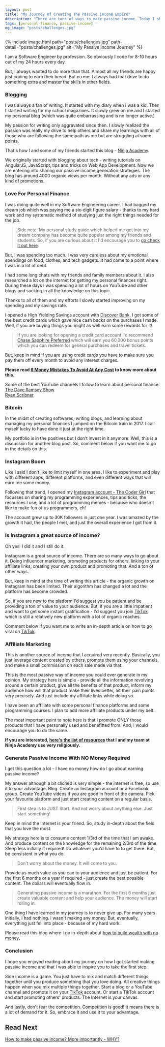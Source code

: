 ```yaml
---
layout: post
title: "My Journey Of Creating The Passive Income Empire"
description: "There are tons of ways to make passive income. Today I share my journey on how I started generating passive income."
tags: [personal-finance, passive-income]
og_image: "posts/challenges.jpg"
---
```


{% include image.html path="posts/challenges.jpg" path-detail="posts/challenges.jpg" alt="My Passive Income Journey" %}

I am a Software Engineer by profession. So obviously I code for 8-10 hours out of my 24 hours every day.

But, I always wanted to do more than that. Almost all my friends are happy just coding to earn their bread. But no me. I always had that drive to do something extra and master the skills in other fields.

### Blogging

I was always a fan of writing. It started with my diary when I was a kid. Then I started writing for my school magazines. It slowly grew on me and I started my personal blog (which was quite embarrassing and is no longer active.)

My passion for writing only aggravated since then. I slowly realized the passion was really my drive to help others and share my learnings with all of those who are following the same path as me but are struggling at some points.

That's how I and some of my friends started this blog - [Ninja Academy](www.ngninja.com).

We originally started with blogging about tech - writing tutorials on AngularJS, JavaScript, tips and tricks on Web App Development. Now we are entering into sharing our passive income generation strategies. The blog has around 4000 organic views per month. Without any ads or any kind of promotions.


### Love For Personal Finance

I was doing quite well in my Software Engineering career. I had bagged my dream job which was paying me a six-digit figure salary - thanks to my hard work and my systematic method of studying just the right things needed for the job.

> Side note: My personal study guide which helped me get into my dream company has become quite popular among my friends and students. So, if you are curious about it I'd encourage you to [go check it out here](https://cutt.ly/web-development-bootcamp).

But, I was spending too much. I was very careless about my emotional spendings on food, clothes, and tech gadgets. It had come to a point where I was in a lot of debt. 

I had some long chats with my friends and family members about it. I also researched a lot on the internet for getting my personal finances right. During these days I was spending a lot of hours on YouTube and other blogs and sucking in all the knowledge on this topic.

Thanks to all of them and my efforts I slowly started improving on my spending and my savings rate.

I opened a High Yielding Savings account with [Discover Bank](https://www.discover.com/online-banking/). I got some of the best credit cards which gave nice cash backs on the purchases I made. Well, if you are buying things you might as well earn some rewards for it!

> If you are looking for opening a credit card account I'd recommend [Chase Sapphire Preferred](https://www.referyourchasecard.com/6a/Y0U4LV90Y5) which will earn you 60,000 bonus points which you can redeem for general purchases and travel tickets.

But, keep in mind if you are using credit cards you have to make sure you pay them off every month to avoid any interest charges.

**Please read [6 Money Mistakes To Avoid At Any Cost](http://ngninja.com/posts/6-money-mistakes-to-avoid) to know more about this.**

Some of the best YouTube channels I follow to learn about personal finance: <br>
[The Dave Ramsey Show](https://www.youtube.com/user/DaveRamseyShow) <br>
[Ryan Scribner](https://www.youtube.com/channel/UC3mjMoJuFnjYRBLon_6njbQ)

### Bitcoin

In the midst of creating softwares, writing blogs, and learning about managing my personal finances I jumped on the Bitcoin train in 2017. I call myself lucky to have done it just at the right time.

My portfolio is in the positives but I don't invest in it anymore. Well, this is a discussion for another blog post. So, comment below if you want me to go in the details on this.

### Instagram Boom

Like I said I don't like to limit myself in one area. I like to experiment and play with different apps, different platforms, and even different ways that will earn me some money.

Following that trend, I opened my [Instagram account - The Coder Girl](https://www.instagram.com/ranjana.ban/) that focusses on sharing my programming experiences, tips and ticks, the resources I use, and a lot of programming memes - because who doesn't like to make fun of us programmers, eh!

The account grew up to 30K followers in just one year. I was amazed by the growth it had, the people I met, and just the overall experience I got from it.

### Is Instagram a great source of income?

Oh yes! I did it and I still do it.

Instagram is a great source of income. There are so many ways to go about it. Doing influencer marketing, promoting products for others, linking to your affiliate links, creating your own product and promoting that. And a ton of other ways.

But, keep in mind at the time of writing this article - the organic growth on Instagram has been limited. Their algorithm has changed a lot and the platform has become crowded.

So, if you are new to the platform I'd suggest you be patient and be providing a ton of value to your audience. But, if you are a little impatient and want to get some instant gratification - I'd suggest you join [TikTok](https://vm.tiktok.com/XgpHHk/) which is still a relatively new platform with a lot of organic reaches.

Comment below if you want me to write an in-depth article on how to go viral on [TikTok](https://vm.tiktok.com/XgpHHk/). 


### Affiliate Marketing

This is another source of income that I acquired very recently. Basically, you just leverage content created by others, promote them using your channels, and make a small commission on each sale made via that.

This is the most passive way of income you could ever generate in my opinion. My strategy here is simple - provide all the information revolving around a certain product, give all the benefits of that product, inform my audience how will that product make their lives better, hit their pain points very precisely. And just include my affiliate links while doing so.

I have been an affiliate with some personal finance platforms and some programming courses. I plan to add more affiliate products under my belt. 

The most important point to note here is that I promote ONLY those products that I have personally used and benefitted from. And, I would encourage you to do the same.

**If you are interested, [here's the list of resources](http://ngninja.com/resources) that I and my team at Ninja Academy use very religiously.**


### Generate Passive Income With NO Money Required

I get this question a lot - I have no money how do I go about earning passive income?

My answer although a bit cliched is very simple - the Internet is free, so use it to your advantage. Blog. Create an Instagram account or a Facebook group. Create YouTube videos if you are good in front of the camera. Pick your favourite platform and just start creating content on a regular basis.

> First step is to JUST Start. And not worry about anything else. Just start something!

Keep in mind the Internet is your friend. So, study in-depth about the field that you love the most.

My strategy here is to consume content 1/3rd of the time that I am awake. And produce content on the knowledge for the remaining 2/3rd of the time. Sleep less initially if required! Do whatever you'd have to to get there. But, be consistent in what you do.

> Don't worry about the money. It will come to you.

Provide as much value as you can to your audience and just be patient. For the first 6 months or a year if required - just create the best possible content. The dollars will eventually flow in.

> Generating passive income is a marathon. For the first 6 months just create valuable content and help your audience. The money will start rolling in.

One thing I have learned in my journey is to never give up. For many years initially, I had nothing. I wasn't making any money. But, eventually, everything just fell into place - because of my hard work. 

Please read this blog where I go in-depth about [how to build wealth with no money](http://ngninja.com/posts/build-wealth-with-no-money).

### Conclusion

I hope you enjoyed reading about my journey on how I got started making passive income and that I was able to inspire you to take the first step.

Side income is a game. You just have to mix and match different things together until you produce something that you love doing. All creative things happen when you mix multiple things together. Start a blog or a YouTube channel and promote it on your [TikTok](https://vm.tiktok.com/XgpHHk/) account. Or start a TikTok account and start promoting others' products. The Internet is your canvas.

And lastly, don't fear the competition. Competition is good! It means there is a lot of demand for it. So, embrace it and use it to your advantage.


## Read Next

[How to make passive income? More importantly - WHY?](http://ngninja.com/posts/how-to-make-passive-income)


